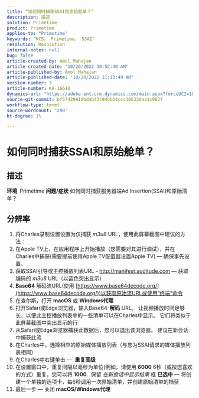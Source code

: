 ```yaml
---
title: “如何同时捕获SSAI和原始舱单？”
description: 描述
solution: Primetime
product: Primetime
applies-to: "Primetime"
keywords: “KCS， Primetime， SSAI”
resolution: Resolution
internal-notes: null
bug: false
article-created-by: Amol Mahajan
article-created-date: "10/20/2022 10:52:40 AM"
article-published-by: Amol Mahajan
article-published-date: "10/20/2022 11:13:49 AM"
version-number: 3
article-number: KA-16610
dynamics-url: "https://adobe-ent.crm.dynamics.com/main.aspx?forceUCI=1&pagetype=entityrecord&etn=knowledgearticle&id=f16eb750-6550-ed11-bba2-00224808664b"
source-git-commit: bf57429910bd4b43c94bb64ccc10633daa1c962f
workflow-type: tm+mt
source-wordcount: '290'
ht-degree: 1%

---
```


# 如何同时捕获SSAI和原始舱单？

## 描述

<b>环境 </b>
Primetime
<b>问题/症状</b>
如何同时捕获服务器端Ad Insertion(SSAI)和原始清单？




## 分辨率


1. 将Charles录制设置设置为仅捕获 *m3u8* URL，使用此屏幕截图中建议的方法：
2. 在Apple TV上，在应用程序上开始播放（您需要对其进行调试），并在Charles中捕获(需要提前使用Apple TV配置器设置Apple TV) — 确保事先设置。
3. 获取SSAI引导或主控播放列表URL - http://manifest.auditude.com — 获取编码的 *m3u8* URL（以蓝色突出显示）
4. <b>Base64</b> 解码流URL(使用 [https://www.base64decode.org/](https://www.base64decode.org/))以获取原始流URL或使用“终端”命令
5. 在查尔斯，打开 <b>macOS</b> 或 <b>Windows代理</b>
6. 打开Safari或Edge浏览器，输入Base64-<b>解码</b> URL。 让视频播放时间足够长，以便此主控播放列表中的一些清单可以在Charles中显示。 它们将类似于此屏幕截图中突出显示的行
7. 从Safari或Edge浏览器捕获此数据后，您可以退出该浏览器。 建议在新会话中捕获此流
8. 在Charles中，选择相应的原始媒体播放列表（与您为SSAI请求的媒体播放列表相同）
9. 在Charles中右键单击 —  <b>重复高级</b>
10. 在设置窗口中，重复间隔以毫秒为单位(例如，请使用 <b>6000</b> 6秒（或按您喜欢的方式）重复，您可以将 <b>1000</b>.  保留 *在新会话中显示结果* 框 <b>已选中</b>  — 将创建一个单独的选项卡，每6秒调用一次原始清单，并创建原始清单的捕获
11. 最后一步 — 关闭 <b>macOS/Windows代理</b>

